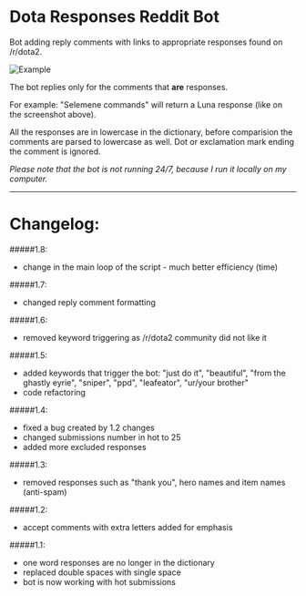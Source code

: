# Dota Responses Reddit Bot
Bot adding reply comments with links to appropriate responses found on /r/dota2.

![Example](http://i.imgur.com/loqqDXk.png)

The bot replies only for the comments that **are** responses. 

For example:
"Selemene commands" will return a Luna response (like on the screenshot above). 

All the responses are in lowercase in the dictionary, before comparision the comments are parsed to lowercase as well. Dot or exclamation mark ending the comment is ignored.

*Please note that the bot is not running 24/7, because I run it locally on my computer.*

---
# Changelog:
#####1.8:
* change in the main loop of the script - much better efficiency (time)

#####1.7:
* changed reply comment formatting

#####1.6:
* removed keyword triggering as /r/dota2 community did not like it

#####1.5:
* added keywords that trigger the bot: "just do it", "beautiful", "from the ghastly eyrie", "sniper", "ppd", "leafeator", "ur/your brother"
* code refactoring

#####1.4:
* fixed a bug created by 1.2 changes
* changed submissions number in hot to 25
* added more excluded responses

#####1.3:
* removed responses such as "thank you", hero names and item names (anti-spam)

#####1.2:
* accept comments with extra letters added for emphasis

#####1.1:
* one word responses are no longer in the dictionary
* replaced double spaces with single space
* bot is now working with hot submissions
